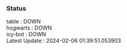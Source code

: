 ### Status


table : DOWN  
hogwarts : DOWN  
icy-bot : DOWN  
Latest Update : 2024-02-06 01:39:51.053903
